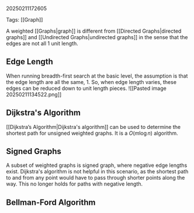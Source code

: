 20250211172605

Tags: [[Graph]]

A weighted [[Graphs|graph]] is different from [[Directed Graphs|directed graphs]] and [[Undirected Graphs|undirected graphs]] in the sense that the edges are not all 1 unit length.

## Edge Length
When running breadth-first search at the basic level, the assumption is that the edge length are all the same, 1. So, when edge length varies, these edges can be reduced down to unit length pieces. ![[Pasted image 20250211134522.png]]

## Dijkstra's Algorithm
[[Dijkstra’s Algorithm|Dijkstra's algorithm]] can be used to determine the shortest path for unsigned weighted graphs. It is a $O(m\log n)$ algorithm. 

## Signed Graphs
A subset of weighted graphs is signed graph, where negative edge lengths exist. Dijkstra's algorithm is not helpful in this scenario, as the shortest path to and from any point would have to pass through shorter points along the way. This no longer holds for paths with negative length. 

## Bellman-Ford Algorithm
